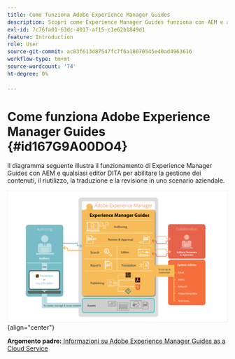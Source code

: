 ```yaml
---
title: Come funziona Adobe Experience Manager Guides
description: Scopri come Experience Manager Guides funziona con AEM e altri editor DITA per abilitare la gestione dei contenuti, il riutilizzo, la traduzione e la revisione in uno scenario aziendale.
exl-id: 7c76fa01-63dc-4017-af15-c1e62b1849d1
feature: Introduction
role: User
source-git-commit: ac83f613d87547fc7f6a18070545e40ad4963616
workflow-type: tm+mt
source-wordcount: '74'
ht-degree: 0%

---
```


# Come funziona Adobe Experience Manager Guides {#id167G9A00DO4}

Il diagramma seguente illustra il funzionamento di Experience Manager Guides con AEM e qualsiasi editor DITA per abilitare la gestione dei contenuti, il riutilizzo, la traduzione e la revisione in uno scenario aziendale.

![](images/xml-add-on-how-it-works.png){align="center"}


**Argomento padre:**[ Informazioni su Adobe Experience Manager Guides as a Cloud Service](intro.md)
